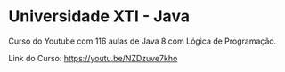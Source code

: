 # Universidade XTI - Java

Curso do Youtube com 116 aulas de Java 8 com Lógica de Programação.

Link do Curso: https://youtu.be/NZDzuve7kho